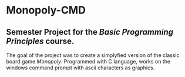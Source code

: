 # Monopoly-CMD
## Semester Project for the *Basic Programming Principles* course.

The goal of the project was to create a simplyfied version of the classic board game *Monopoly*.
Programmed with C language, works on the windows command prompt with ascii characters as graphics.
